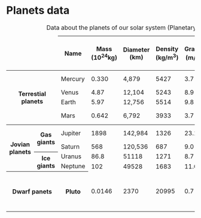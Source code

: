  <h1>Planets data</h1>

<body>

<table>
  <colgroup>
    <col>
    <col>
    <col style="border: 2px ">
    <col colspan="9">
  </colgroup>
  <caption>
    Data about the planets of our solar system (Planetary facts taken from <a href="http://nssdc.gsfc.nasa.gov/planetary/factsheet/">Nasa's Planetary Fact Sheet - Metric</a>.)
  </caption>
  <thead>
  <tr>
    <td colspan="2">&nbsp;</td>
    <th>Name</th>
    <th>Mass (10<sup>24</sup>kg)</th>
    <th>Diameter (km)</th>
    <th>Density (kg/m<sup>3</sup>)</th>
    <th>Gravity (m/s<sup>2</sup>)</th>
    <th>Length og day (hours)</th>
    <th>Distance from Sun (10<sup>6</sup>km)</th>
    <th>Mean temperature(&#8451;)</th>
    <th>Number of moons</th>
    <th>Notes</th>
  </tr>
  </thead>
  <tbody>
  <tr>
    <th rowspan="4" colspan="2">Terrestial planets</th>
    <td>Mercury</td>
    <td>0.330</td>
    <td>4,879</td>
    <td>5427</td>
    <td>3.7</td>
    <td>4222.6</td>
    <td>57.9</td>
    <td>167</td>
    <td>0</td>
    <td>Closest to the Sun</td>
  </tr>
  <tr>
    <td>Venus</td>
    <td>4.87</td>
    <td>12,104</td>
    <td>5243</td>
    <td>8.9</td>
    <td>2802.0</td>
    <td>108.2</td>
    <td>464</td>
    <td>0</td>
    <td></td>
  </tr>
  <tr>
    <td>Earth</td>
    <td>5.97</td>
    <td>12,756</td>
    <td>5514</td>
    <td>9.8</td>
    <td>24.0</td>
    <td>149.6</td>
    <td>15</td>
    <td>1</td>
    <td>Our world</td>
  </tr>
  <tr>
    <td>Mars</td>
    <td>0.642</td>
    <td>6,792</td>
    <td>3933</td>
    <td>3.7</td>
    <td>24.7</td>
    <td>227.9</td>
    <td>-65</td>
    <td>2</td>
    <td>The red planet</td>
  </tr>
  </tbody>
  <tr>
    <th rowspan="4">Jovian planets</th>
    <th rowspan="2">Gas giants</th>
    <td>Jupiter</td>
    <td>1898</td>
    <td>142,984</td>
    <td>1326</td>
    <td>23.1</td>
    <td>9.9</td>
    <td>778.6</td>
    <td>-110</td>
    <td>67</td>
    <td>The largest planet</td>
  </tr>
  <tr>
    <td>Saturn</td>
    <td>568</td>
    <td>120,536</td>
    <td>687</td>
    <td>9.0</td>
    <td>10.7</td>
    <td>1433.5</td>
    <td>-140</td>
    <td>62</td>
    <td></td>
  </tr>
  <tr>
    <th rowspan="2">Ice giants</th>
    <td>Uranus</td>
    <td>86.8</td>
    <td>51118</td>
    <td>1271</td>
    <td>8.7</td>
    <td>17.2</td>
    <td>2872.5</td>
    <td>-195</td>
    <td>27</td>
    <td></td>
  </tr>
  <tr>
    <td>Neptune</td>
    <td>102</td>
    <td>49528</td>
    <td>1683</td>
    <td>11.0</td>
    <td>16.1</td>
    <td>4495.1</td>
    <td>-200</td>
    <td>14</td>
    <td></td>
  </tr>
  <tr>
    <th rowspan="2" colspan="2">Dwarf panets</th>
    <th>Pluto</th>
    <td>0.0146</td>
    <td>2370</td>
    <td>20995</td>
    <td>0.7</td>
    <td>153.3</td>
    <td>5906.4</td>
    <td>-225</td>
    <td>5</td>
    <td>Declassified as a planet in 2006, but this <a href="http://www.usatoday.com/story/tech/2014/10/02/pluto-planet-solar-system/16578950/">remains controversial</a></td>
  </tr>
</table>


</body>
</html>
